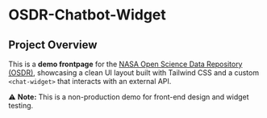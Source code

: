 # OSDR-Chatbot-Widget

## Project Overview

This is a **demo frontpage** for the [NASA Open Science Data Repository (OSDR)](https://osdr.nasa.gov), showcasing a clean UI layout built with Tailwind CSS and a custom `<chat-widget>` that interacts with an external API.

⚠️ **Note:** This is a non-production demo for front-end design and widget testing.

